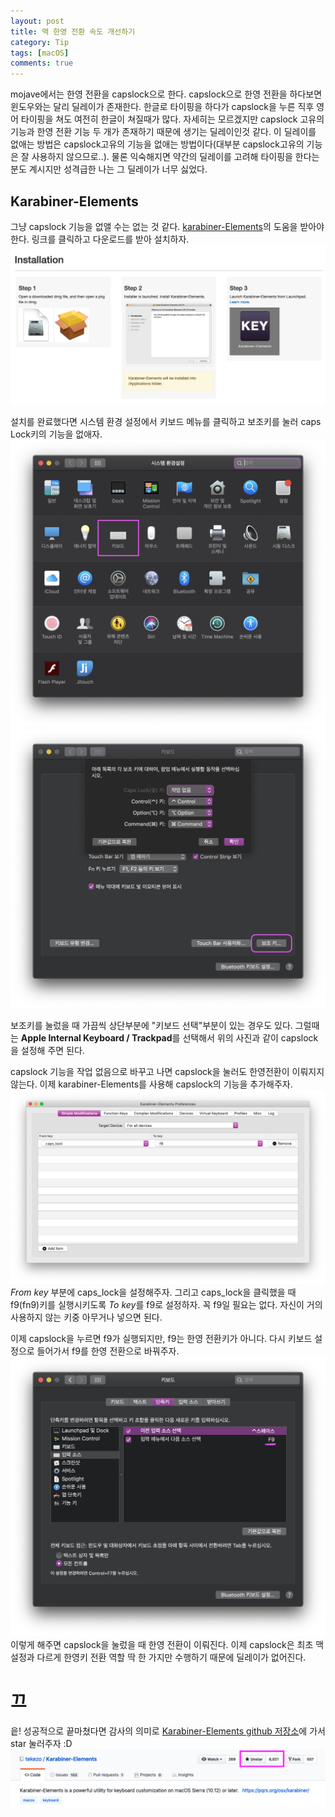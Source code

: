 ```yaml
---
layout: post
title: 맥 한영 전환 속도 개선하기
category: Tip
tags: [macOS]
comments: true
---
```


mojave에서는 한영 전환을 capslock으로 한다. capslock으로 한영 전환을 하다보면 윈도우와는 달리 딜레이가 존재한다. 한글로 타이핑을 하다가 capslock을 누른 직후 영어 타이핑을 쳐도 여전히 한글이 쳐질때가 많다. 자세히는 모르겠지만 capslock 고유의 기능과 한영 전환 기능 두 개가 존재하기 때문에 생기는 딜레이인것 같다. 이 딜레이를 없애는 방법은 capslock고유의 기능을 없애는 방법이다(대부분 capslock고유의 기능은 잘 사용하지 않으므로..). 물론 익숙해지면 약간의 딜레이를 고려해 타이핑을 한다는 분도 계시지만 성격급한 나는 그 딜레이가 너무 싫었다.

## Karabiner-Elements
그냥 capslock 기능을 없앨 수는 없는 것 같다. [karabiner-Elements](https://pqrs.org/osx/karabiner/)의 도움을 받아야한다. 링크를 클릭하고 다운로드를 받아 설치하자.
![command_line](/public/img/tip/karabiner_install.png)

설치를 완료했다면 시스템 환경 설정에서 키보드 메뉴를 클릭하고 보조키를 눌러 caps Lock키의 기능을 없애자.
![command_line](/public/img/tip/karabiner1.png)
![command_line](/public/img/tip/karabiner4.png)

보조키를 눌렀을 때 가끔씩 상단부분에 "키보드 선택"부분이 있는 경우도 있다. 그럴때는 **Apple Internal Keyboard / Trackpad**를 선택해서 위의 사진과 같이 capslock을 설정해 주면 된다. 

capslock 기능을 작업 없음으로 바꾸고 나면 capslock을 눌러도 한영전환이 이뤄지지 않는다. 이제 karabiner-Elements를 사용해 capslock의 기능을 추가해주자.
![command_line](/public/img/tip/karabiner5.png)
*From key* 부분에 caps_lock을 설정해주자. 그리고 caps_lock을 클릭했을 때 f9(fn9)키를 실행시키도록 *To key*를 f9로 설정하자. 꼭 f9일 필요는 없다. 자신이 거의 사용하지 않는 키중 아무거나 넣으면 된다.

이제 capslock을 누르면 f9가 실행되지만, f9는 한영 전환키가 아니다. 다시 키보드 설정으로 들어가서 f9를 한영 전환으로 바꿔주자.
![command_line](/public/img/tip/karabiner6.png)
이렇게 해주면 capslock을 눌렀을 때 한영 전환이 이뤄진다. 이제 capslock은 최초 맥 설정과 다르게 한영키 전환 역할 딱 한 가지만 수행하기 때문에 딜레이가 없어진다. 

# 끄
읕! 성공적으로 끝마쳤다면 감사의 의미로 [Karabiner-Elements github 저장소](https://github.com/tekezo/Karabiner-Elements)에 가서 star 눌러주자 :D
![command_line](/public/img/tip/karabiner7.png)
